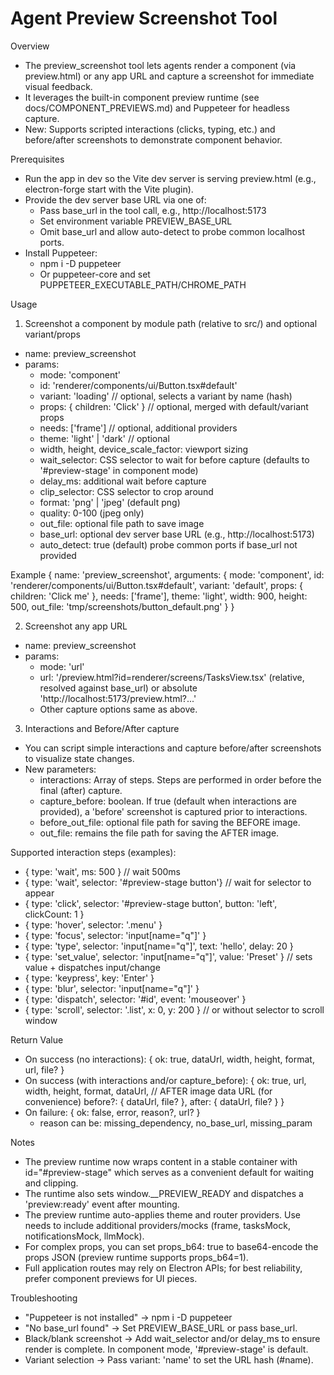 # Agent Preview Screenshot Tool

Overview
- The preview_screenshot tool lets agents render a component (via preview.html) or any app URL and capture a screenshot for immediate visual feedback.
- It leverages the built-in component preview runtime (see docs/COMPONENT_PREVIEWS.md) and Puppeteer for headless capture.
- New: Supports scripted interactions (clicks, typing, etc.) and before/after screenshots to demonstrate component behavior.

Prerequisites
- Run the app in dev so the Vite dev server is serving preview.html (e.g., electron-forge start with the Vite plugin).
- Provide the dev server base URL via one of:
  - Pass base_url in the tool call, e.g., http://localhost:5173
  - Set environment variable PREVIEW_BASE_URL
  - Omit base_url and allow auto-detect to probe common localhost ports.
- Install Puppeteer:
  - npm i -D puppeteer
  - Or puppeteer-core and set PUPPETEER_EXECUTABLE_PATH/CHROME_PATH

Usage
1) Screenshot a component by module path (relative to src/) and optional variant/props
- name: preview_screenshot
- params:
  - mode: 'component'
  - id: 'renderer/components/ui/Button.tsx#default'
  - variant: 'loading'            // optional, selects a variant by name (hash)
  - props: { children: 'Click' }  // optional, merged with default/variant props
  - needs: ['frame']              // optional, additional providers
  - theme: 'light' | 'dark'       // optional
  - width, height, device_scale_factor: viewport sizing
  - wait_selector: CSS selector to wait for before capture (defaults to '#preview-stage' in component mode)
  - delay_ms: additional wait before capture
  - clip_selector: CSS selector to crop around
  - format: 'png' | 'jpeg' (default png)
  - quality: 0-100 (jpeg only)
  - out_file: optional file path to save image
  - base_url: optional dev server base URL (e.g., http://localhost:5173)
  - auto_detect: true (default) probe common ports if base_url not provided

Example
{
  name: 'preview_screenshot',
  arguments: {
    mode: 'component',
    id: 'renderer/components/ui/Button.tsx#default',
    variant: 'default',
    props: { children: 'Click me' },
    needs: ['frame'],
    theme: 'light',
    width: 900,
    height: 500,
    out_file: 'tmp/screenshots/button_default.png'
  }
}

2) Screenshot any app URL
- name: preview_screenshot
- params:
  - mode: 'url'
  - url: '/preview.html?id=renderer/screens/TasksView.tsx' (relative, resolved against base_url) or absolute 'http://localhost:5173/preview.html?...'
  - Other capture options same as above.

3) Interactions and Before/After capture
- You can script simple interactions and capture before/after screenshots to visualize state changes.
- New parameters:
  - interactions: Array of steps. Steps are performed in order before the final (after) capture.
  - capture_before: boolean. If true (default when interactions are provided), a 'before' screenshot is captured prior to interactions.
  - before_out_file: optional file path for saving the BEFORE image.
  - out_file: remains the file path for saving the AFTER image.

Supported interaction steps (examples):
- { type: 'wait', ms: 500 }                          // wait 500ms
- { type: 'wait', selector: '#preview-stage button'} // wait for selector to appear
- { type: 'click', selector: '#preview-stage button', button: 'left', clickCount: 1 }
- { type: 'hover', selector: '.menu' }
- { type: 'focus', selector: 'input[name="q"]' }
- { type: 'type', selector: 'input[name="q"]', text: 'hello', delay: 20 }
- { type: 'set_value', selector: 'input[name="q"]', value: 'Preset' } // sets value + dispatches input/change
- { type: 'keypress', key: 'Enter' }
- { type: 'blur', selector: 'input[name="q"]' }
- { type: 'dispatch', selector: '#id', event: 'mouseover' }
- { type: 'scroll', selector: '.list', x: 0, y: 200 } // or without selector to scroll window

Return Value
- On success (no interactions): { ok: true, dataUrl, width, height, format, url, file? }
- On success (with interactions and/or capture_before):
  {
    ok: true,
    url,
    width,
    height,
    format,
    dataUrl,                 // AFTER image data URL (for convenience)
    before?: { dataUrl, file? },
    after: { dataUrl, file? }
  }
- On failure: { ok: false, error, reason?, url? }
  - reason can be: missing_dependency, no_base_url, missing_param

Notes
- The preview runtime now wraps content in a stable container with id="#preview-stage" which serves as a convenient default for waiting and clipping.
- The runtime also sets window.__PREVIEW_READY and dispatches a 'preview:ready' event after mounting.
- The preview runtime auto-applies theme and router providers. Use needs to include additional providers/mocks (frame, tasksMock, notificationsMock, llmMock).
- For complex props, you can set props_b64: true to base64-encode the props JSON (preview runtime supports props_b64=1).
- Full application routes may rely on Electron APIs; for best reliability, prefer component previews for UI pieces.

Troubleshooting
- "Puppeteer is not installed" → npm i -D puppeteer
- "No base_url found" → Set PREVIEW_BASE_URL or pass base_url.
- Black/blank screenshot → Add wait_selector and/or delay_ms to ensure render is complete. In component mode, '#preview-stage' is default.
- Variant selection → Pass variant: 'name' to set the URL hash (#name).
